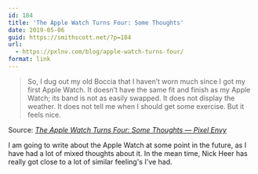 ```yaml
---
id: 184
title: 'The Apple Watch Turns Four: Some Thoughts'
date: 2019-05-06
guid: https://smithscott.net/?p=184
url:
  - https://pxlnv.com/blog/apple-watch-turns-four/
format: link
---
```

<blockquote>So, I dug out my old Boccia that I haven’t worn much since I got my first Apple Watch. It doesn’t have the same fit and finish as my Apple Watch; its band is not as easily swapped. It does not display the weather. It does not tell me when I should get some exercise. But it feels nice.</blockquote>
Source: <em><a href="https://pxlnv.com/blog/apple-watch-turns-four/">The Apple Watch Turns Four: Some Thoughts — Pixel Envy</a></em>

I am going to write about the Apple Watch at some point in the future, as I have had a lot of mixed thoughts about it. In the mean time, Nick Heer has really got close to a lot of similar feeling's I've had.